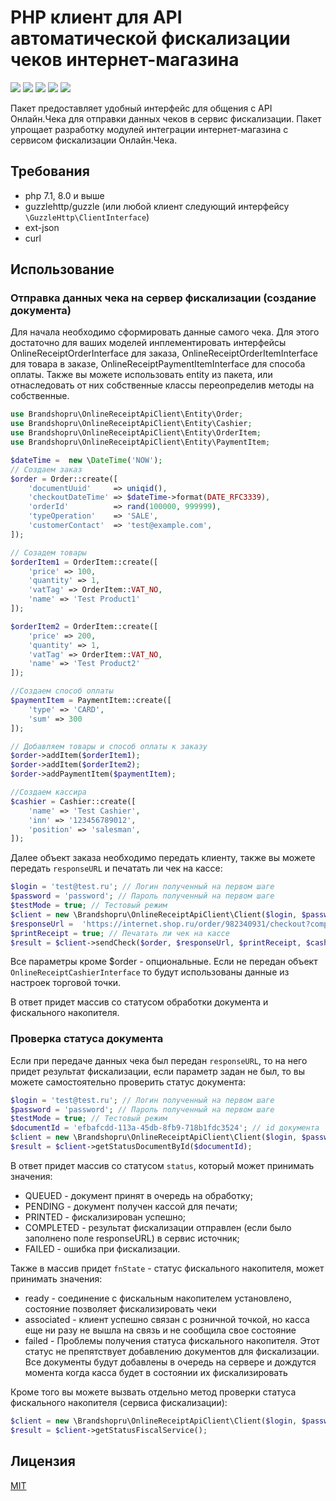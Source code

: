 # PHP клиент для API автоматической фискализации чеков интернет-магазина
[![](https://img.shields.io/packagist/l/Brandshopru/online-receipt-php-api-client.svg?style=flat-square)](https://github.com/Brandshopru/online-receipt-php-api-client/blob/master/LICENSE) 
[![](https://img.shields.io/packagist/dt/Brandshopru/online-receipt-php-api-client.svg?style=flat-square)](https://packagist.org/packages/Brandshopru/online-receipt-php-api-client)
[![](https://img.shields.io/packagist/v/Brandshopru/online-receipt-php-api-client.svg?style=flat-square)](https://packagist.org/packages/Brandshopru/online-receipt-php-api-client)
[![](https://img.shields.io/travis/Brandshopru/online-receipt-php-api-client.svg?style=flat-square)](https://travis-ci.org/Brandshopru/online-receipt-php-api-client)
[![](https://img.shields.io/codecov/c/github/Brandshopru/online-receipt-php-api-client.svg?style=flat-square)](https://codecov.io/gh/Brandshopru/online-receipt-php-api-client)

Пакет предоставляет удобный интерфейс для общения с API Онлайн.Чека для отправки данных чеков в сервис фискализации. 
Пакет упрощает разработку модулей интеграции интернет-магазина с сервисом фискализации Онлайн.Чека.


## Требования
* php 7.1, 8.0 и выше
* guzzlehttp/guzzle (или любой клиент следующий интерфейсу `\GuzzleHttp\ClientInterface`)
* ext-json
* curl

## Использование

### Отправка данных чека на сервер фискализации (создание документа)
Для начала необходимо сформировать данные самого чека. Для этого достаточно для ваших моделей инплементировать интерфейсы OnlineReceiptOrderInterface для заказа, OnlineReceiptOrderItemInterface для товара в заказе, OnlineReceiptPaymentItemInterface для способа оплаты. Также вы можете использовать entity из пакета, или отнаследовать от них собственные классы переопределив методы на собственные.
```php
use Brandshopru\OnlineReceiptApiClient\Entity\Order;
use Brandshopru\OnlineReceiptApiClient\Entity\Cashier;
use Brandshopru\OnlineReceiptApiClient\Entity\OrderItem;
use Brandshopru\OnlineReceiptApiClient\Entity\PaymentItem;

$dateTime =  new \DateTime('NOW');
// Создаем заказ
$order = Order::create([
    'documentUuid'     => uniqid(),
    'checkoutDateTime' => $dateTime->format(DATE_RFC3339),
    'orderId'          => rand(100000, 999999),
    'typeOperation'    => 'SALE',
    'customerContact'  => 'test@example.com',
]);

// Созадем товары
$orderItem1 = OrderItem::create([
    'price' => 100,
    'quantity' => 1,
    'vatTag' => OrderItem::VAT_NO,
    'name' => 'Test Product1'
]);

$orderItem2 = OrderItem::create([
    'price' => 200,
    'quantity' => 1,
    'vatTag' => OrderItem::VAT_NO,
    'name' => 'Test Product2'
]);

//Создаем способ оплаты
$paymentItem = PaymentItem::create([
    'type' => 'CARD',
    'sum' => 300
]);

// Добавляем товары и способ оплаты к заказу
$order->addItem($orderItem1);
$order->addItem($orderItem2);
$order->addPaymentItem($paymentItem);

//Создаем кассира
$cashier = Cashier::create([
    'name' => 'Test Cashier',
    'inn' => '123456789012',
    'position' => 'salesman',
]);
```

Далее объект заказа необходимо передать клиенту, также вы можете передать `responseURL` и печатать ли чек на кассе:
```php
$login = 'test@test.ru'; // Логин полученный на первом шаге
$password = 'password'; // Пароль полученный на первом шаге
$testMode = true; // Тестовый режим
$client = new \Brandshopru\OnlineReceiptApiClient\Client($login, $password, $testMode);
$responseUrl =  'https://internet.shop.ru/order/982340931/checkout?completed=1';
$printReceipt = true; // Печатать ли чек на кассе
$result = $client->sendCheck($order, $responseUrl, $printReceipt, $cashier);
```
Все параметры кроме $order - опциональные. Если не передан объект `OnlineReceiptCashierInterface` 
то будут использованы данные из настроек торговой точки.

В ответ придет массив со статусом обработки документа и фискального накопителя.

### Проверка статуса документа
Если при передаче данных чека был передан `responseURL`, то на него придет результат фискализации, если параметр задан не был, то вы можете самостоятельно проверить статус документа:
```php
$login = 'test@test.ru'; // Логин полученный на первом шаге
$password = 'password'; // Пароль полученный на первом шаге
$testMode = true; // Тестовый режим
$documentId = 'efbafcdd-113a-45db-8fb9-718b1fdc3524'; // id документа
$client = new \Brandshopru\OnlineReceiptApiClient\Client($login, $password, $testMode);
$result = $client->getStatusDocumentById($documentId);
```
В ответ придет массив со статусом `status`, который может принимать значения:
* QUEUED - документ принят в очередь на обработку;
* PENDING - документ получен кассой для печати;
* PRINTED - фискализирован успешно;
* COMPLETED - результат фискализации отправлен (если было заполнено поле responseURL) в сервис источник;
* FAILED - ошибка при фискализации.


Также в массив придет `fnState` - статус фискального накопителя, может принимать значения:

* ready - соединение с фискальным накопителем установлено, состояние позволяет фискализировать чеки
* associated - клиент успешно связан с розничной точкой, но касса еще ни разу не вышла на связь и не сообщила свое состояние
* failed - Проблемы получения статуса фискального накопителя. Этот статус не препятствует добавлению документов для фискализации. Все документы будут добавлены в очередь на сервере и дождутся момента когда касса будет в состоянии их фискализировать

Кроме того вы можете вызвать отдельно метод проверки статуса фискального накопителя (сервиса фискализации):
```php
$client = new \Brandshopru\OnlineReceiptApiClient\Client($login, $password, $testMode);
$result = $client->getStatusFiscalService();
```
## Лицензия
[MIT](https://raw.githubusercontent.com/Brandshopru/online-receipt-php-api-client/master/LICENSE)
